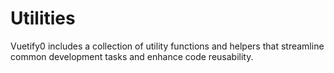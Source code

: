 # Utilities

Vuetify0 includes a collection of utility functions and helpers that streamline common development tasks and enhance code reusability.
